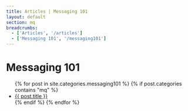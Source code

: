 ```yaml
---
title: Articles | Messaging 101
layout: default
section: mq
breadcrumbs:
  - ['Articles', '/articles']
  - ['Messaging 101', '/messaging101']
---
```


<h1>Messaging 101</h1>

<ul>
  {% for post in site.categories.messaging101 %}
  {% if post.categories contains "mq" %}
  <li><a href="{{ post.url }}">{{ post.title }}</a></li>
  {% endif %}
  {% endfor %}
</ul>
